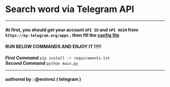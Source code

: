 # Search word via Telegram API

----

#### At first, you should get your account `API ID` and `API HASH` from `https://my.telegram.org/apps` , then fill the [config file](configs.json) 
#### RUN BELOW COMMANDS AND ENJOY IT !!!!!


***First Command*** `pip install -r requirements.txt` \
***Second Command*** `python main.py`




-------
#### authored by : @evinrez ( telegram )

